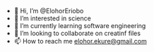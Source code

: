 - 👋 Hi, I’m @ElohorEriobo
- 👀 I’m interested in science
- 🌱 I’m currently learning software engineering
- 💞️ I’m looking to collaborate on creatinf files
- 📫 How to reach me elohor.ekure@gmail.com

<!---
ElohorEriobo/ElohorEriobo is a ✨ special ✨ repository because its `README.md` (this file) appears on your GitHub profile.
You can click the Preview link to take a look at your changes.
--->
